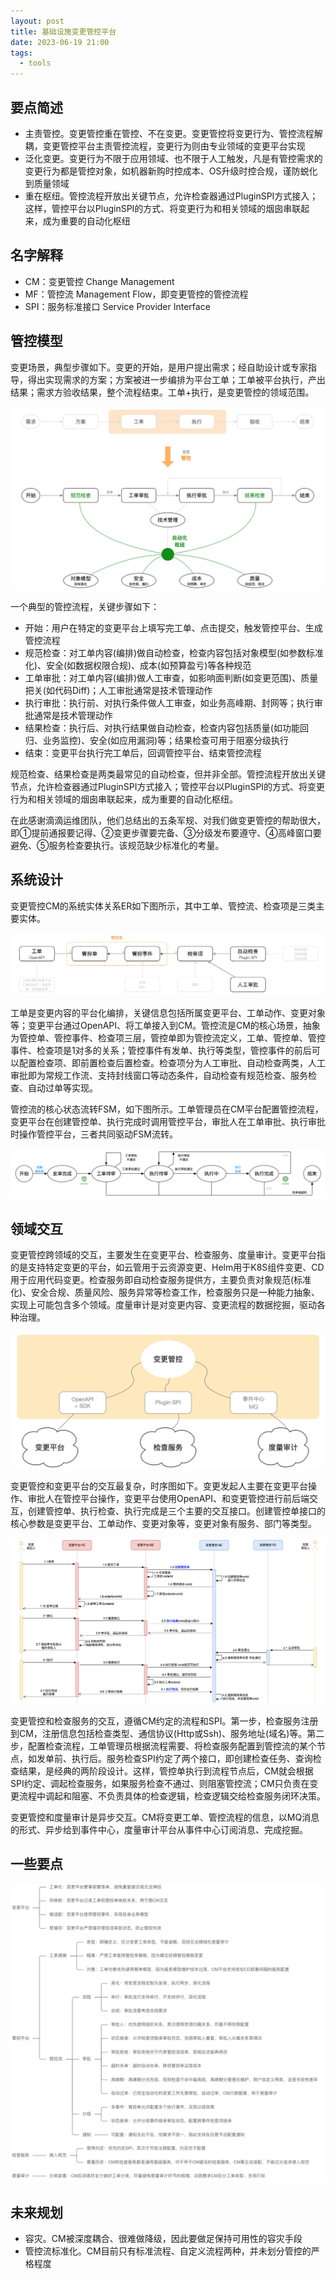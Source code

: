 ```yaml
---
layout: post
title: 基础设施变更管控平台
date: 2023-06-19 21:00
tags:
  - tools
---
```


## 要点简述
- 主责管控。变更管控重在管控、不在变更。变更管控将变更行为、管控流程解耦，变更管控平台主责管控流程，变更行为则由专业领域的变更平台实现
- 泛化变更。变更行为不限于应用领域、也不限于人工触发，凡是有管控需求的变更行为都是管控对象，如机器新购时控成本、OS升级时控合规，谨防蜕化到质量领域
- 重在枢纽。管控流程开放出关键节点，允许检查器通过PluginSPI方式接入；这样，管控平台以PluginSPI的方式、将变更行为和相关领域的烟囱串联起来，成为重要的自动化枢纽


## 名字解释
- CM：变更管控 Change Management
- MF：管控流 Management Flow，即变更管控的管控流程
- SPI：服务标准接口 Service Provider Interface


## 管控模型
变更场景，典型步骤如下。变更的开始，是用户提出需求；经自助设计或专家指导，得出实现需求的方案；方案被进一步编排为平台工单；工单被平台执行，产出结果；需求方验收结果，整个流程结束。工单+执行，是变更管控的领域范围。

![page.png](https://raw.githubusercontent.com/niean/niean.github.io/master/images/20230619/cm-model-dd.png)

一个典型的管控流程，关键步骤如下：

- 开始：用户在特定的变更平台上填写完工单、点击提交，触发管控平台、生成管控流程
- 规范检查：对工单内容(编排)做自动检查，检查内容包括对象模型(如参数标准化)、安全(如数据权限合规)、成本(如预算盈亏)等各种规范
- 工单审批：对工单内容(编排)做人工审查，如影响面判断(如变更范围)、质量把关(如代码Diff)；人工审批通常是技术管理动作
- 执行审批：执行前、对执行条件做人工审查，如业务高峰期、封网等；执行审批通常是技术管理动作
- 结果检查：执行后、对执行结果做自动检查，检查内容包括质量(如功能回归、业务监控)、安全(如应用漏洞)等；结果检查可用于阻塞分级执行
- 结束：变更平台执行完工单后，回调管控平台、结束管控流程

规范检查、结果检查是两类最常见的自动检查，但并非全部。管控流程开放出关键节点，允许检查器通过PluginSPI方式接入；管控平台以PluginSPI的方式、将变更行为和相关领域的烟囱串联起来，成为重要的自动化枢纽。

在此感谢滴滴运维团队，他们总结出的五条军规、对我们做变更管控的帮助很大，即①提前通报要记得、②变更步骤要完备、③分级发布要遵守、④高峰窗口要避免、⑤服务检查要执行。该规范缺少标准化的考量。


## 系统设计
变更管控CM的系统实体关系ER如下图所示，其中工单、管控流、检查项是三类主要实体。

![page.png](https://raw.githubusercontent.com/niean/niean.github.io/master/images/20230619/cm-model-er.png)

工单是变更内容的平台化编排，关键信息包括所属变更平台、工单动作、变更对象等；变更平台通过OpenAPI、将工单接入到CM。管控流是CM的核心场景，抽象为管控单、管控事件、检查项三层，管控单即为管控流定义，工单、管控单、管控事件、检查项是1对多的关系；管控事件有发单、执行等类型，管控事件的前后可以配置检查项、即前置检查后置检查。检查项分为人工审批、自动检查两类，人工审批即为常规工作流、支持封线窗口等动态条件，自动检查有规范检查、服务检查、自动过单等实现。

管控流的核心状态流转FSM，如下图所示。工单管理员在CM平台配置管控流程，变更平台在创建管控单、执行完成时调用管控平台，审批人在工单审批、执行审批时操作管控平台，三者共同驱动FSM流转。

![page.png](https://raw.githubusercontent.com/niean/niean.github.io/master/images/20230619/cm-mf-fsm.png)


## 领域交互
变更管控跨领域的交互，主要发生在变更平台、检查服务、度量审计。变更平台指的是支持特定变更的平台，如云管用于云资源变更、Helm用于K8S组件变更、CD用于应用代码变更。检查服务即自动检查服务提供方，主要负责对象规范(标准化)、安全合规、质量风险、服务异常等检查工作，检查服务只是一种能力抽象、实现上可能包含多个领域。度量审计是对变更内容、变更流程的数据挖掘，驱动各种治理。

![page.png](https://raw.githubusercontent.com/niean/niean.github.io/master/images/20230619/cm-model-dd2.png)


变更管控和变更平台的交互最复杂，时序图如下。变更发起人主要在变更平台操作、审批人在管控平台操作，变更平台使用OpenAPI、和变更管控进行前后端交互，创建管控单、执行检查、执行完成是三个主要的交互接口。创建管控单接口的核心参数是变更平台、工单动作、变更对象等，变更对象有服务、部门等类型。

![page.png](https://raw.githubusercontent.com/niean/niean.github.io/master/images/20230619/cm-model-sd.png)

变更管控和检查服务的交互，遵循CM约定的流程和SPI。第一步，检查服务注册到CM，注册信息包括检查类型、通信协议(Http或Ssh)、服务地址(域名)等。第二步，配置检查流程，工单管理员根据流程需要、将检查服务配置到管控流的某个节点，如发单前、执行后。服务检查SPI约定了两个接口，即创建检查任务、查询检查结果，是经典的两阶段设计。这样，管控单执行到流程节点后，CM就会根据SPI约定、调起检查服务，如果服务检查不通过、则阻塞管控流；CM只负责在变更流程中调起和阻塞、不负责具体的检查逻辑，检查逻辑交给检查服务闭环决策。

变更管控和度量审计是异步交互。CM将变更工单、管控流程的信息，以MQ消息的形式、异步给到事件中心，度量审计平台从事件中心订阅消息、完成挖掘。


## 一些要点
![page.png](https://raw.githubusercontent.com/niean/niean.github.io/master/images/20230619/cm-else-kp.png)


## 未来规划
- 容灾。CM被深度耦合、很难做降级，因此要做足保持可用性的容灾手段
- 管控流标准化。CM目前只有标准流程、自定义流程两种，并未划分管控的严格程度
